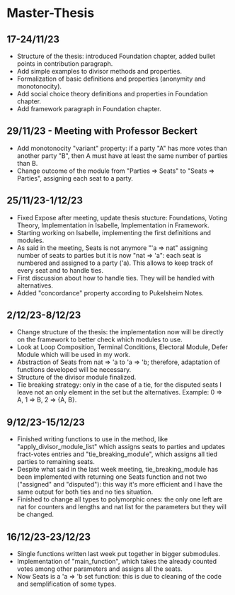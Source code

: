 # Master-Thesis

## 17-24/11/23
- Structure of the thesis: introduced Foundation chapter, added bullet points in contribution paragraph.
- Add simple examples to divisor methods and properties.
- Formalization of basic definitions and properties (anonymity and monotonocity).
- Add social choice theory definitions and properties in Foundation chapter.
- Add framework paragraph in Foundation chapter. 

## 29/11/23 - Meeting with Professor Beckert 
- Add monotonocity "variant" property: if a party "A" has more votes than another party "B", then A must have at least the same number of parties than B.
- Change outcome of the module from "Parties => Seats" to "Seats => Parties", assigning each seat to a party.

## 25/11/23-1/12/23
- Fixed Expose after meeting, update thesis stucture: Foundations, Voting Theory, Implementation in Isabelle, Implementation in Framework. 
- Starting working on Isabelle, implementing the first definitions and modules.
- As said in the meeting, Seats is not anymore "'a => nat" assigning number of seats to parties but it is now "nat => 'a": each seat is numbered and assigned to a party ('a). This allows to keep track of every seat and to handle ties.
- First discussion about how to handle ties. They will be handled with alternatives.
- Added "concordance" property according to Pukelsheim Notes.

## 2/12/23-8/12/23
- Change structure of the thesis: the implementation now will be directly on the framework to better check which modules to use.
- Look at Loop Composition, Terminal Conditions, Electoral Module, Defer Module which will be used in my work. 
- Abstraction of Seats from nat => 'a to 'a => 'b; therefore, adaptation of functions developed will be necessary.
- Structure of the divisor module finalized.
- Tie breaking strategy: only in the case of a tie, for the disputed seats I leave not an only element in the set but the alternatives. Example: 0 => A, 1 => B, 2 => {A, B}. 

## 9/12/23-15/12/23
- Finished writing functions to use in the method, like "apply_divisor_module_list" which assigns seats to parties and updates fract-votes entries and "tie_breaking_module", which assigns all tied parties to remaining seats.
- Despite what said in the last week meeting, tie_breaking_module has been implemented with returning one Seats function and not two ("assigned" and "disputed"): this way it's more efficient and I have the same output for both ties and no ties situation.
- Finished to change all types to polymorphic ones: the only one left are nat for counters and lengths and nat list for the parameters but they will be changed.


## 16/12/23-23/12/23
- Single functions written last week put together in bigger submodules.
- Implementation of "main_function", which takes the already counted votes among other parameters and assigns all the seats.
- Now Seats is a 'a => 'b set function: this is due to cleaning of the code and semplification of some types.
